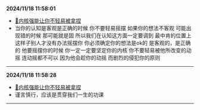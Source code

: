 
  **2024/11/18 11:58:01**
  
  - [🧿内核强能让你不轻易被拿捏](https://www.douban.com/group/topic/284130892/?start=100&_i=19021858L3rFgj)
  - 当你的认知是客观是正确的时候 你不要轻易摇摆 如果你的想法不客观 可能出现错的时候 那可能就是固 所以我们在认知这方面一定要调到 最中肯的位置上 这样子别人才没有办法摇摆你  你必须确定你的想法是ok的 是客观的，是正确的 他要摇摆你的时候 你一定一定要坚定你的内核 你不要轻易被他所改变的动摇 连动摇都不可以 因为他会趁你的动摇 而剧烈的侵犯你的原则
  
  
  ---
  
  **2024/11/18 11:58:28**
  
  - [🧿内核强能让你不轻易被拿捏](https://www.douban.com/group/topic/284130892/?start=100&_i=19021858L3rFgj)
  - 谨言慎行，应该是贯穿我们一生的功课
  
  
  ---
  